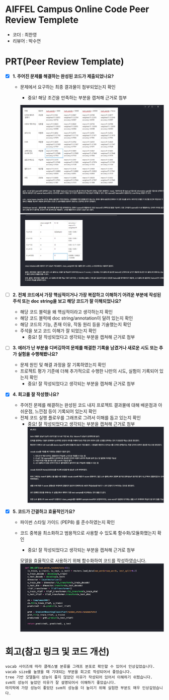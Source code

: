# AIFFEL Campus Online Code Peer Review Templete
- 코더 : 최한영
- 리뷰어 : 박수연


# PRT(Peer Review Template)
- [X]  **1. 주어진 문제를 해결하는 완성된 코드가 제출되었나요?**
    - 문제에서 요구하는 최종 결과물이 첨부되었는지 확인
        - 중요! 해당 조건을 만족하는 부분을 캡쳐해 근거로 첨부

        ![결과](./review-images/result.png)
        ![svm 성능 향상](./review-images/svm-성능.png)

- [ ]  **2. 전체 코드에서 가장 핵심적이거나 가장 복잡하고 이해하기 어려운 부분에 작성된 
주석 또는 doc string을 보고 해당 코드가 잘 이해되었나요?**
    - 해당 코드 블럭을 왜 핵심적이라고 생각하는지 확인
    - 해당 코드 블럭에 doc string/annotation이 달려 있는지 확인
    - 해당 코드의 기능, 존재 이유, 작동 원리 등을 기술했는지 확인
    - 주석을 보고 코드 이해가 잘 되었는지 확인
        - 중요! 잘 작성되었다고 생각되는 부분을 캡쳐해 근거로 첨부
        
- [ ]  **3. 에러가 난 부분을 디버깅하여 문제를 해결한 기록을 남겼거나
새로운 시도 또는 추가 실험을 수행해봤나요?**
    - 문제 원인 및 해결 과정을 잘 기록하였는지 확인
    - 프로젝트 평가 기준에 더해 추가적으로 수행한 나만의 시도, 
    실험이 기록되어 있는지 확인
        - 중요! 잘 작성되었다고 생각되는 부분을 캡쳐해 근거로 첨부
        
- [X]  **4. 회고를 잘 작성했나요?**
    - 주어진 문제를 해결하는 완성된 코드 내지 프로젝트 결과물에 대해
    배운점과 아쉬운점, 느낀점 등이 기록되어 있는지 확인
    - 전체 코드 실행 플로우를 그래프로 그려서 이해를 돕고 있는지 확인
        - 중요! 잘 작성되었다고 생각되는 부분을 캡쳐해 근거로 첨부
        ![회고](./review-images/회고.png)
- [X]  **5. 코드가 간결하고 효율적인가요?**
    - 파이썬 스타일 가이드 (PEP8) 를 준수하였는지 확인
    - 코드 중복을 최소화하고 범용적으로 사용할 수 있도록 함수화/모듈화했는지 확인
        - 중요! 잘 작성되었다고 생각되는 부분을 캡쳐해 근거로 첨부

        모델을 효율적으로 사용하기 위해 함수화하여 코드를 작성하였습니다.
        ![함수화](./review-images/함수화.png)


# 회고(참고 링크 및 코드 개선)
```
vocab 사이즈에 따라 클래스별 분류를 그래프 분포로 확인할 수 있어서 인상깊었습니다. 
vacab size를 높였을 때 기대되는 부분을 회고로 작성되어서 좋았습니다. 
tree 기반 모델들이 성능이 좋지 않았던 이유가 작성되어 있어서 이해하기 쉬웠습니다. 
svm의 성능이 높았던 이유가 잘 설명되어서 이해하기 좋았습니다. 
마지막에 가장 성능이 좋았던 svm의 성능을 더 높이기 위해 실험한 부분도 매우 인상깊었습니다. 
```
